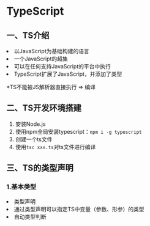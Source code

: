 # TypeScript
## 一、TS介绍
<li>以JavaScript为基础构建的语言

<li>一个JavaScript的超集

<li>可以在任何支持JavaScript的平台中执行

<li>TypeScript扩展了JavaScript，并添加了类型

*TS不能被JS解析器直接执行 => 编译

## 二、TS开发环境搭建
1. 安装Node.js
2. 使用npm全局安装typescript：`npm i -g typescript`
3. 创建一个ts文件
4. 使用`tsc xxx.ts`对ts文件进行编译

## 三、TS的类型声明
### 1.基本类型
  <li>类型声明
    <li>通过类型声明可以指定TS中变量（参数、形参）的类型
  <li>自动类型判断
      
  
